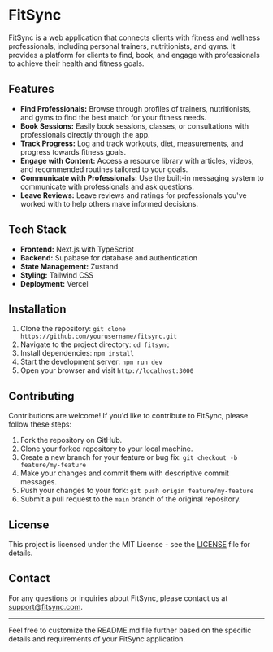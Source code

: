 # FitSync

FitSync is a web application that connects clients with fitness and wellness professionals, including personal trainers, nutritionists, and gyms. It provides a platform for clients to find, book, and engage with professionals to achieve their health and fitness goals.

## Features

- **Find Professionals:** Browse through profiles of trainers, nutritionists, and gyms to find the best match for your fitness needs.
- **Book Sessions:** Easily book sessions, classes, or consultations with professionals directly through the app.
- **Track Progress:** Log and track workouts, diet, measurements, and progress towards fitness goals.
- **Engage with Content:** Access a resource library with articles, videos, and recommended routines tailored to your goals.
- **Communicate with Professionals:** Use the built-in messaging system to communicate with professionals and ask questions.
- **Leave Reviews:** Leave reviews and ratings for professionals you've worked with to help others make informed decisions.

## Tech Stack

- **Frontend:** Next.js with TypeScript
- **Backend:** Supabase for database and authentication
- **State Management:** Zustand
- **Styling:** Tailwind CSS
- **Deployment:** Vercel

## Installation

1. Clone the repository: `git clone https://github.com/yourusername/fitsync.git`
2. Navigate to the project directory: `cd fitsync`
3. Install dependencies: `npm install`
4. Start the development server: `npm run dev`
5. Open your browser and visit `http://localhost:3000`

## Contributing

Contributions are welcome! If you'd like to contribute to FitSync, please follow these steps:

1. Fork the repository on GitHub.
2. Clone your forked repository to your local machine.
3. Create a new branch for your feature or bug fix: `git checkout -b feature/my-feature`
4. Make your changes and commit them with descriptive commit messages.
5. Push your changes to your fork: `git push origin feature/my-feature`
6. Submit a pull request to the `main` branch of the original repository.

## License

This project is licensed under the MIT License - see the [LICENSE](LICENSE) file for details.

## Contact

For any questions or inquiries about FitSync, please contact us at support@fitsync.com.

---

Feel free to customize the README.md file further based on the specific details and requirements of your FitSync application.